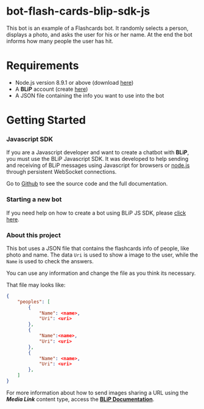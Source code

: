 # bot-flash-cards-blip-sdk-js

This bot is an example of a Flashcards bot. It randomly selects a person, displays a photo, and asks the user for his or her name. At the end the bot informs how many people the user has hit. 

# Requirements

-   Node.js version 8.9.1 or above (download  [here](https://nodejs.org/en/download/))
-   A **BLiP** account (create [here](https://account.blip.ai/))
-   A JSON file containing the info you want to use into the bot

# Getting Started
### Javascript SDK
If you are a Javascript developer and want to create a chatbot with **BLiP**, you must use the BLiP Javascript SDK. It was developed to help sending and receiving of BLiP messages using Javascript for browsers or [node.js](https://nodejs.org/) through persistent WebSocket connections. 

Go to [Github](https://github.com/takenet/blip-sdk-js) to see the source code and the full documentation.

### Starting a new bot
If you need help on how to create a bot using BLiP JS SDK, please [click here](https://docs.blip.ai/#using-sdk-javascript).

### About this project 

This bot uses a JSON file that contains the flashcards info of people, like photo and name. The data `Uri` is used to show a image to the user, while the `Name` is used to check the answers. 

You can use any information and change the file as you think its necessary. 

That file may looks like: 
```JSON
{
	"peoples": [
		{
			"Name": <name>,
			"Uri": <uri>
		},
		{
			"Name":<name>,
			"Uri": <uri> 
		},
		{
			"Name": <name>,
			"Uri": <uri>
		},
	] 
} 
```

For more information about how to send images sharing a URL using the ***Media Link*** content type, access the [**BLiP Documentation**](https://docs.blip.ai/?javascript#images).